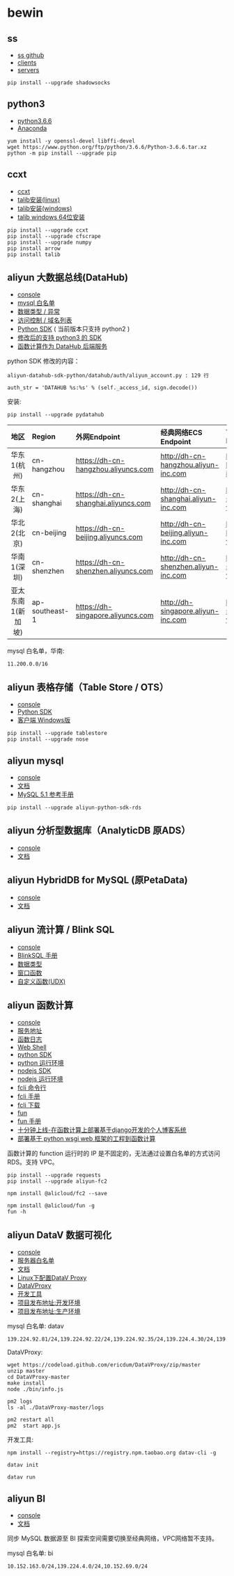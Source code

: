# bewin

## ss

- [ss github](https://github.com/shadowsocks)
- [clients](https://shadowsocks.org/en/download/clients.html)
- [servers](https://shadowsocks.org/en/download/servers.html)

```shell
pip install --upgrade shadowsocks
```

## python3

- [python3.6.6](https://www.python.org)
- [Anaconda](https://www.anaconda.com/)


```shell
yum install -y openssl-devel libffi-devel
wget https://www.python.org/ftp/python/3.6.6/Python-3.6.6.tar.xz
python -m pip install --upgrade pip
```

## ccxt

- [ccxt](https://github.com/ccxt/ccxt)
- [talib安装(linux)](https://blog.csdn.net/fortiy/article/details/76531700)
- [talib安装(windows)](http://blog.chinaunix.net/uid-21519621-id-5757088.html)
- [talib windows 64位安装](https://blog.csdn.net/xiongjx3/article/details/80274678)

```shell
pip install --upgrade ccxt
pip install --upgrade cfscrape
pip install --upgrade numpy
pip install arrow
pip install talib
```



## aliyun 大数据总线(DataHub) 

- [console](https://datahub.console.aliyun.com/datahub)
- [mysql 白名单](https://help.aliyun.com/document_detail/62478.html)
- [数据类型 / 异常](https://help.aliyun.com/document_detail/47440.html)
- [访问控制 / 域名列表](https://help.aliyun.com/document_detail/47442.html)
- [Python SDK](https://github.com/aliyun/aliyun-datahub-sdk-python) ( 当前版本只支持 python2 )
- [修改后的支持 python3 的 SDK](https://github.com/huazhengqing/aliyun-datahub-sdk-python)
- [函数计算作为 DataHub 后端服务](https://help.aliyun.com/document_detail/60325.html)

python SDK 修改的内容：
```
aliyun-datahub-sdk-python/datahub/auth/aliyun_account.py : 129 行

auth_str = 'DATAHUB %s:%s' % (self._access_id, sign.decode())
```

安装:
```shell
pip install --upgrade pydatahub
```

地区|Region|外网Endpoint|经典网络ECS Endpoint|VPC ECS Endpoint
:-------------:|:----------------|:--------------------------------|:---------------------------------|:---------------------------------------
华东1(杭州)|cn-hangzhou|https://dh-cn-hangzhou.aliyuncs.com|http://dh-cn-hangzhou.aliyun-inc.com|http://dh-cn-hangzhou.aliyun-inc.com
华东2(上海)|cn-shanghai|https://dh-cn-shanghai.aliyuncs.com|http://dh-cn-shanghai.aliyun-inc.com|http://dh-cn-shanghai-int-vpc.aliyuncs.com
华北2(北京)|cn-beijing|https://dh-cn-beijing.aliyuncs.com|http://dh-cn-beijing.aliyun-inc.com|http://dh-cn-beijing-int-vpc.aliyuncs.com
华南1(深圳)|cn-shenzhen|https://dh-cn-shenzhen.aliyuncs.com|http://dh-cn-shenzhen.aliyun-inc.com|http://dh-cn-shenzhen-int-vpc.aliyuncs.com
亚太东南1(新加坡)|ap-southeast-1|https://dh-singapore.aliyuncs.com|http://dh-singapore.aliyun-inc.com|http://dh-singapore-int-vpc.aliyuncs.com

mysql 白名单，华南:
```
11.200.0.0/16
```

## aliyun 表格存储（Table Store / OTS）

- [console](https://www.aliyun.com/product/ots)
- [Python SDK](https://github.com/aliyun/aliyun-tablestore-python-sdk)
- [客户端 Windows版](https://market.aliyun.com/products/53690006/cmxz013097.html)

```sehll
pip install --upgrade tablestore
pip install --upgrade nose
```

## aliyun mysql

- [console](https://www.aliyun.com/product/rds/mysql)
- [文档](https://help.aliyun.com/document_detail/26125.html)
- [MySQL 5.1 参考手册](http://www.matools.com/manual/1300)

```shell
pip install --upgrade aliyun-python-sdk-rds
```

## aliyun 分析型数据库（AnalyticDB 原ADS）

- [console](https://www.aliyun.com/product/ads)
- [文档](https://help.aliyun.com/document_detail/26387.html)

## aliyun HybridDB for MySQL (原PetaData)

- [console](https://www.aliyun.com/product/petadata)
- [文档](https://help.aliyun.com/document_detail/64965.html)

## aliyun 流计算 / Blink SQL

- [console](https://data.aliyun.com/product/sc)
- [BlinkSQL 手册](https://help.aliyun.com/document_detail/62515.html)
- [数据类型](https://help.aliyun.com/document_detail/62497.html)
- [窗口函数](https://help.aliyun.com/document_detail/62510.html)
- [自定义函数(UDX)](https://help.aliyun.com/document_detail/69463.html)

## aliyun 函数计算

- [console](https://www.aliyun.com/product/fc)
- [服务地址](https://help.aliyun.com/document_detail/52984.html)
- [函数日志](https://help.aliyun.com/document_detail/73349.html)
- [Web Shell](http://fc-public.oss-cn-hangzhou.aliyuncs.com/demo/shell/index.html)
- [python SDK](https://github.com/aliyun/fc-python-sdk)
- [python 运行环境](https://help.aliyun.com/document_detail/56316.html)
- [nodejs SDK](https://github.com/aliyun/fc-nodejs-sdk)
- [nodejs 运行环境](https://help.aliyun.com/document_detail/58011.html)
- [fcli 命令行](https://github.com/aliyun/fcli)
- [fcli 手册](https://help.aliyun.com/document_detail/52995.html)
- [fcli 下载](https://github.com/aliyun/fcli/releases)
- [fun](https://github.com/aliyun/fun)
- [fun 手册](https://github.com/aliyun/fun/blob/master/README-zh.md)
- [十分钟上线-在函数计算上部署基于django开发的个人博客系统](https://yq.aliyun.com/articles/603249)
- [部署基于 python wsgi web 框架的工程到函数计算](https://yq.aliyun.com/articles/594300)

函数计算的 function 运行时的 IP 是不固定的，无法通过设置白名单的方式访问 RDS。支持 VPC。

```shell
pip install --upgrade requests
pip install --upgrade aliyun-fc2

npm install @alicloud/fc2 --save

npm install @alicloud/fun -g
fun -h
```

## aliyun DataV 数据可视化

- [console](https://data.aliyun.com/visual/datav)
- [服务器白名单](https://help.aliyun.com/document_detail/64686.html)
- [文档](https://help.aliyun.com/product/43570.html)
- [Linux下配置DataV Proxy](https://help.aliyun.com/document_detail/64141.html)
- [DataVProxy](https://github.com/ericdum/DataVProxy)
- [开发工具](https://help.aliyun.com/document_detail/70446.html)
- [项目发布地址:开发环境](https://datav.aliyun.com/share/7527c68399bdc18db99738a87d8693d9)
- [项目发布地址:生产环境](https://datav.aliyun.com/share/6f4b9a3b93a7b1beb5e049c5c6ce3afd)


mysql 白名单: datav

```
139.224.92.81/24,139.224.92.22/24,139.224.92.35/24,139.224.4.30/24,139.224.92.102/24,139.224.4.48/24,139.224.4.104/24,139.224.92.11/24,139.224.4.60/24,139.224.92.52/24,139.224.4.26/24,139.224.92.57/24,11.192.98.48/24,11.192.98.61/24,11.192.98.47/24,10.152.164.34/24,11.192.98.58/24,10.152.164.17/24,10.152.164.42/24,11.192.98.37/24,10.152.164.31/24
```

DataVProxy:
```sehll
wget https://codeload.github.com/ericdum/DataVProxy/zip/master
unzip master
cd DataVProxy-master
make install
node ./bin/info.js

pm2 logs
ls -al ./DataVProxy-master/logs

pm2 restart all
pm2  start app.js
```

开发工具:
```shell
npm install --registry=https://registry.npm.taobao.org datav-cli -g

datav init

datav run
```

## aliyun BI

- [console](https://data.aliyun.com/product/bi)
- [文档](https://help.aliyun.com/document_detail/67842.html)

同步 MySQL 数据源至 BI 探索空间需要切换至经典网络，VPC网络暂不支持。

mysql 白名单: bi
```
10.152.163.0/24,139.224.4.0/24,10.152.69.0/24
```

